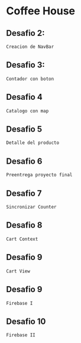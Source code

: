 # Coffee House

## Desafio 2:
    Creacion de NavBar

## Desafio 3:
    Contador con boton

## Desafio 4
    Catalogo con map

## Desafio 5
    Detalle del producto

## Desafio 6
    Preentrega proyecto final

## Desafio 7
    Sincronizar Counter

## Desafio 8
    Cart Context

## Desafio 9
    Cart View

## Desafio 9
    Firebase I

## Desafio 10
    Firebase II
